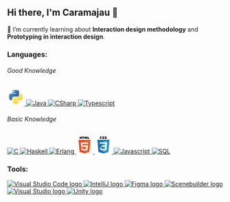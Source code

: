 ## Hi there, I'm Caramajau 👋

🌱 I’m currently learning about **Interaction design methodology** and **Prototyping in interaction design**.

### Languages:
###### Good Knowledge
<!-- Python logo -->
<a href="https://www.python.org" rel="noreferrer"> 
    <img src="https://raw.githubusercontent.com/devicons/devicon/master/icons/python/python-original.svg" alt="Python" width="40" height="40"/> 
</a> 
<!-- Java logo -->
<a href="https://www.java.com/en/" rel="noreferrer">
    <img src="https://cdn-icons-png.flaticon.com/512/226/226777.png" alt="Java" width="40" height="40"/>
</a>
<!-- C# logo -->
<a href="https://dotnet.microsoft.com/en-us/languages/csharp" rel="noreferrer">
    <img src="https://upload.wikimedia.org/wikipedia/commons/thumb/b/bd/Logo_C_sharp.svg/1820px-Logo_C_sharp.svg.png" alt="CSharp" width="40" height="40"/>
</a>
<!-- Typescript logo -->
<a href="https://www.typescriptlang.org/" rel="noreferrer">
    <img src="https://cdn.worldvectorlogo.com/logos/typescript.svg" alt="Typescript" height="40">
</a>

###### Basic Knowledge
<!-- C logo -->
<a href="https://en.wikipedia.org/wiki/C_(programming_language)" rel="noreferrer">
    <img src="https://upload.wikimedia.org/wikipedia/commons/1/19/C_Logo.png" alt="C" width="40" height="40"/>
</a>
<!-- Haskell logo -->
<a href="https://www.haskell.org" rel="noreferrer">
    <img src="https://upload.wikimedia.org/wikipedia/commons/thumb/1/1c/Haskell-Logo.svg/512px-Haskell-Logo.svg.png" alt="Haskell" width="40" height="40"/>
</a>
<!-- Erlang logo -->
<a href="https://www.erlang.org" rel="noreferrer">
    <img src="https://upload.wikimedia.org/wikipedia/commons/thumb/0/04/Erlang_logo.svg/1168px-Erlang_logo.svg.png" alt="Erlang" width="40" height="40"/>
</a>
<!-- HTML logo -->
<a href="https://html.spec.whatwg.org/multipage/" rel="noreferrer"> 
    <img src="https://raw.githubusercontent.com/devicons/devicon/master/icons/html5/html5-original-wordmark.svg" alt="HTML" width="40" height="40"/>
</a> 
<!-- CSS logo -->
<a href="https://www.w3.org/Style/CSS/Overview.en.html" rel="noreferrer"> 
    <img src="https://raw.githubusercontent.com/devicons/devicon/master/icons/css3/css3-original-wordmark.svg" alt="CSS" width="40" height="40"/>
</a>
<!-- Javascript logo -->
<a href="https://www.javascript.com/" rel="noreferrer">
    <img src="https://upload.wikimedia.org/wikipedia/commons/thumb/9/99/Unofficial_JavaScript_logo_2.svg/330px-Unofficial_JavaScript_logo_2.svg.png" alt="Javascript" height="40" />
</a>
<!-- SQL logo -->
<a href="https://en.wikipedia.org/wiki/SQL" rel="noreferrer">
    <img src="https://www.svgrepo.com/show/331760/sql-database-generic.svg" alt="SQL" height="40">
</a>

### Tools:
<!-- VSCode logo -->
<a href="https://code.visualstudio.com" rel="noreferrer">
    <img src="https://upload.wikimedia.org/wikipedia/commons/9/9a/Visual_Studio_Code_1.35_icon.svg" alt="Visual Studio Code logo" width="40" height="40"/>
</a>
<!-- IntelliJ logo -->
<a href="https://www.jetbrains.com/idea/" rel="noreferrer">
    <img src="https://upload.wikimedia.org/wikipedia/commons/thumb/9/9c/IntelliJ_IDEA_Icon.svg/1200px-IntelliJ_IDEA_Icon.svg.png" alt="IntelliJ logo" width="40" height="40"/>
</a>
<!-- Figma logo -->
<a href="https://www.figma.com" rel="noreferrer">
    <img src="https://cdn.sanity.io/images/599r6htc/localized/46a76c802176eb17b04e12108de7e7e0f3736dc6-1024x1024.png?w=670&h=670&q=75&fit=max&auto=format" alt="Figma logo" width="40" height="40"/>
</a>
<!-- Scene builder logo -->
<a href="https://gluonhq.com/products/scene-builder/" rel="noreferrer">
    <img src="https://i0.wp.com/gluonhq.com/wp-content/uploads/2015/02/SceneBuilderLogo.png?fit=781%2C781&ssl=1" alt="Scenebuilder logo" width="40" height="40"/>
</a>
<!-- Visual Studio logo -->
<a href="https://visualstudio.microsoft.com" rel="noreferrer">
    <img src="https://upload.wikimedia.org/wikipedia/commons/thumb/2/2c/Visual_Studio_Icon_2022.svg/800px-Visual_Studio_Icon_2022.svg.png" alt="Visual Studio logo" width="40" height="40"/>
</a>
<!-- Unity logo -->
<a href="https://unity.com" rel="noreferrer">
    <img src="https://i.redd.it/tu3gt6ysfxq71.png" alt="Unity logo" width="40" height="40"/>
</a>
<!--
**Caramajau/Caramajau** is a ✨ _special_ ✨ repository because its `README.md` (this file) appears on your GitHub profile.

Here are some ideas to get you started:

- 🔭 I’m currently working on ...
- 🌱 I’m currently learning ...
- 👯 I’m looking to collaborate on ...
- 🤔 I’m looking for help with ...
- 💬 Ask me about ...
- 📫 How to reach me: ...
- 😄 Pronouns: ...
- ⚡ Fun fact: ...
![Github licence](https://img.shields.io/badge/Profile_views-245-0e75b6?style=flat-square)
![Github coolness](https://img.shields.io/badge/Coolness-87/100-0e75b6?style=flat-square)
-->

